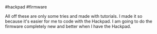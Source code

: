 #hackpad
#firmware

All off these are only some tries and made with tutorials. I made it so because it's easier for me to code with the Hackpad. I am going to do the firmware completely new and better when I have the Hackpad.  